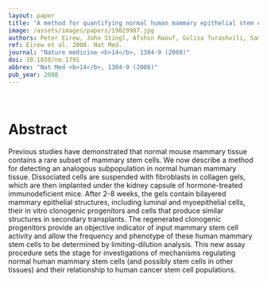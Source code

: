 ```yaml
---
layout: paper
title: "A method for quantifying normal human mammary epithelial stem cells with in vivo regenerative ability."
image: /assets/images/papers/19029987.jpg
authors: Peter Eirew, John Stingl, Afshin Raouf, Gulisa Turashvili, Samuel Aparicio, Joanne T Emerman, Connie J Eaves
ref: Eirew et al. 2008. Nat Med.
journal: "Nature medicine <b>14</b>, 1384-9 (2008)"
doi: 10.1038/nm.1791
abbrev: "Nat Med <b>14</b>, 1384-9 (2008)"
pub_year: 2008
---
```


<br />
<div data-badge-popover="right" data-badge-type="donut" data-pmid="19029987" data-hide-no-mentions="true" class="altmetric-embed"></div>

# Abstract

Previous studies have demonstrated that normal mouse mammary tissue contains a rare subset of mammary stem cells. We now describe a method for detecting an analogous subpopulation in normal human mammary tissue. Dissociated cells are suspended with fibroblasts in collagen gels, which are then implanted under the kidney capsule of hormone-treated immunodeficient mice. After 2-8 weeks, the gels contain bilayered mammary epithelial structures, including luminal and myoepithelial cells, their in vitro clonogenic progenitors and cells that produce similar structures in secondary transplants. The regenerated clonogenic progenitors provide an objective indicator of input mammary stem cell activity and allow the frequency and phenotype of these human mammary stem cells to be determined by limiting-dilution analysis. This new assay procedure sets the stage for investigations of mechanisms regulating normal human mammary stem cells (and possibly stem cells in other tissues) and their relationship to human cancer stem cell populations.

